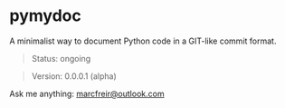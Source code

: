 # pymydoc
A minimalist way to document Python code in a GIT-like commit format.

> Status: ongoing

> Version: 0.0.0.1 (alpha)


Ask me anything: marcfreir@outlook.com